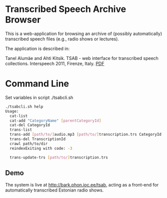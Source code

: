 Transcribed Speech Archive Browser
==================================

This is a web-application for browsing an archive of (possibly automatically) transcribed
speech files (e.g., radio shows or lectures).

The application is described in:

Tanel Alumäe and Ahti Kitsik. TSAB - web interface for transcribed speech collections. Interspeech 2011, Firenze, Italy. [PDF](https://phon.ioc.ee/dokuwiki/lib/exe/fetch.php?media=people:tanel:interspeech2011.pdf)

# Command Line

Set variables in script ./tsabcli.sh

```sh
./tsabcli.sh help  
Usage:
  cat-list
  cat-add "CategoryName" [parentCategoryId]
  cat-del CategoryId
  trans-list
  trans-add [path/to/]audio.mp3 [path/to/]transcription.trs CategoryId [Title]
  trans-del TranscriptionId
  crawl path/to/dir
  reindexExiting with code: -3

  trans-update-trs [path/to/]transcription.trs
```


Demo
----

The system is live at http://bark.phon.ioc.ee/tsab, acting as a front-end for automatically transcribed
Estonian radio shows.

